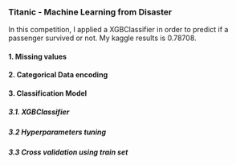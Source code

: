 
### Titanic - Machine Learning from Disaster

In this competition, I applied a XGBClassifier in order to predict if a passenger survived or not. My kaggle results is 0.78708.

#### 1. Missing values

#### 2. Categorical Data encoding

#### 3. Classification Model

#####  3.1. XGBClassifier

##### 3.2 Hyperparameters tuning

##### 3.3 Cross validation using train set
